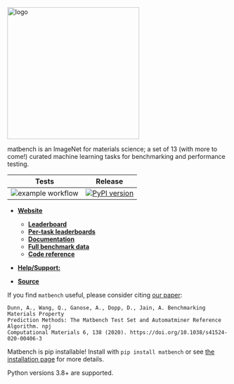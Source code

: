 <img src="./docs_src/static/matbench_logo_with_text.png" alt="logo" width="300"/>

matbench is an ImageNet for materials science; a set of 13 (with more to come!) curated machine learning tasks for benchmarking and performance testing.


| Tests  |   Release |
|:----------:|:------:|
| ![example workflow](https://github.com/hackingmaterials/matbench/actions/workflows/python-package.yml/badge.svg) | [![PyPI version](https://img.shields.io/pypi/v/matbench.svg?colorB=blue)](https://pypi.org/project/matbench/) |

- [**Website**](https://matbench.materialsproject.org)
    - [**Leaderboard**](https://matbench.materialsproject.org)
    - [**Per-task leaderboards**](https://matbench.materialsproject.org/Per-Task%20Leaderboards/matbench_v0.1_matbench_dielectric/)
    - [**Documentation**](https://matbench.materialsproject.org/How%20To%20Use/1install/)
    - [**Full benchmark data**](https://matbench.materialsproject.org/Full%20Benchmark%20Data/matbench_v0.1_automatminer_expressv2020/)
    - [**Code reference**](https://matbench.materialsproject.org/Reference/MatbenchBenchmark/)


- [**Help/Support:**](https://discuss.matsci.org/c/matminer)
- [**Source**](https://github.com/materialsproject/matbench)

If you find `matbench` useful, please consider citing [our paper](https://doi.org/10.1038/s41524-020-00406-3):

```
Dunn, A., Wang, Q., Ganose, A., Dopp, D., Jain, A. Benchmarking Materials Property
Prediction Methods: The Matbench Test Set and Automatminer Reference Algorithm. npj 
Computational Materials 6, 138 (2020). https://doi.org/10.1038/s41524-020-00406-3
```

Matbench is pip installable! Install with `pip install matbench` or see [the installation page](https://matbench.materialsproject.org/How%20To%20Use/1install/) for more details.

Python versions 3.8+ are supported.